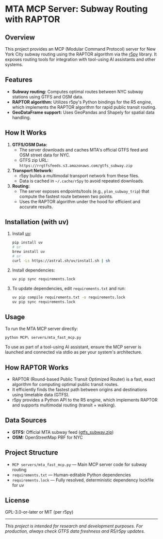 # MTA MCP Server: Subway Routing with RAPTOR

## Overview
This project provides an MCP (Modular Command Protocol) server for New York City subway routing using the RAPTOR algorithm via the [r5py](https://github.com/r5py/r5py) library. It exposes routing tools for integration with tool-using AI assistants and other systems.

## Features
- **Subway routing:** Computes optimal routes between NYC subway stations using GTFS and OSM data.
- **RAPTOR algorithm:** Utilizes r5py's Python bindings for the R5 engine, which implements the RAPTOR algorithm for rapid public transit routing.
- **GeoDataFrame support:** Uses GeoPandas and Shapely for spatial data handling.

## How It Works
1. **GTFS/OSM Data:**
   - The server downloads and caches MTA's official GTFS feed and OSM street data for NYC.
   - GTFS zip URL: `https://rrgtfsfeeds.s3.amazonaws.com/gtfs_subway.zip`
2. **Transport Network:**
   - r5py builds a multimodal transport network from these files.
   - Data is cached in `~/.cache/r5py` to avoid repeated downloads.
3. **Routing:**
   - The server exposes endpoints/tools (e.g., `plan_subway_trip`) that compute the fastest route between two points.
   - Uses the RAPTOR algorithm under the hood for efficient and accurate results.

## Installation (with uv)
1. Install [uv](https://github.com/astral-sh/uv):
   ```sh
   pip install uv
   # or
   brew install uv
   # or
   curl -Ls https://astral.sh/uv/install.sh | sh
   ```
2. Install dependencies:
   ```sh
   uv pip sync requirements.lock
   ```
3. To update dependencies, edit `requirements.txt` and run:
   ```sh
   uv pip compile requirements.txt -o requirements.lock
   uv pip sync requirements.lock
   ```

## Usage
To run the MTA MCP server directly:
```sh
python MCP\ servers/mta_fast_mcp.py
```

To use as part of a tool-using AI assistant, ensure the MCP server is launched and connected via stdio as per your system's architecture.

## How RAPTOR Works
- RAPTOR (Round-based Public Transit Optimized Router) is a fast, exact algorithm for computing optimal public transit routes.
- It efficiently finds the fastest path between origins and destinations using timetable data (GTFS).
- r5py provides a Python API to the R5 engine, which implements RAPTOR and supports multimodal routing (transit + walking).

## Data Sources
- **GTFS:** Official MTA subway feed ([gtfs_subway.zip](https://rrgtfsfeeds.s3.amazonaws.com/gtfs_subway.zip))
- **OSM:** OpenStreetMap PBF for NYC

## Project Structure
- `MCP servers/mta_fast_mcp.py` — Main MCP server code for subway routing
- `requirements.txt` — Human-editable Python dependencies
- `requirements.lock` — Fully resolved, deterministic dependency lockfile for uv

## License
GPL-3.0-or-later or MIT (per r5py)

---

*This project is intended for research and development purposes. For production, always check GTFS data freshness and R5/r5py updates.*
